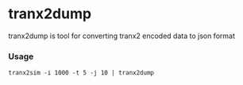 # tranx2dump

tranx2dump is tool for converting tranx2 encoded data to json format

### Usage

`tranx2sim -i 1000 -t 5 -j 10 | tranx2dump`
